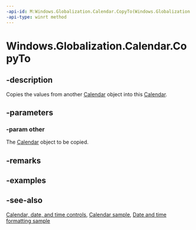 ```yaml
---
-api-id: M:Windows.Globalization.Calendar.CopyTo(Windows.Globalization.Calendar)
-api-type: winrt method
---
```


<!-- Method syntax
public void CopyTo(Windows.Globalization.Calendar other)
-->

# Windows.Globalization.Calendar.CopyTo

## -description
Copies the values from another [Calendar](calendar.md) object into this [Calendar](calendar.md).

## -parameters
### -param other
The [Calendar](calendar.md) object to be copied.

## -remarks

## -examples

## -see-also

[Calendar, date, and time controls](/windows/uwp/design/controls-and-patterns/date-and-time), [Calendar sample](https://github.com/Microsoft/Windows-universal-samples/tree/master/Samples/Calendar), [Date and time formatting sample](https://github.com/microsoft/Windows-universal-samples/tree/master/Samples/DateTimeFormatting)
